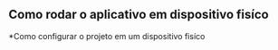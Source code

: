 ## Como rodar o aplicativo em dispositivo fisíco

*Como configurar o projeto em um dispositivo fisíco